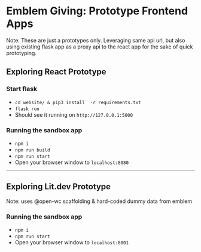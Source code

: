 # Emblem Giving: Prototype Frontend Apps


Note: These are just a prototypes only. Leveraging same api url, but also 
using existing flask app as a proxy api to the react app for the sake of quick prototyping.

## Exploring React Prototype

### Start flask 
* `cd website/ & pip3 install  -r requirements.txt`
* `flask run`
* Should see it running on `http://127.0.0.1:5000`

### Running the sandbox app

* `npm i` 
* `npm run build`
* `npm run start`
* Open your browser window to `localhost:8080`


---

## Exploring Lit.dev Prototype

Note: uses @open-wc scaffolding & hard-coded dummy data from emblem

### Running the sandbox app

* `npm i`
* `npm run start`
* Open your browser window to `localhost:8001`

